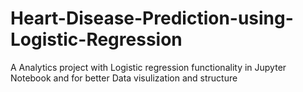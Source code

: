 # Heart-Disease-Prediction-using-Logistic-Regression
A Analytics project with Logistic regression functionality in Jupyter Notebook and for better Data visulization and structure
